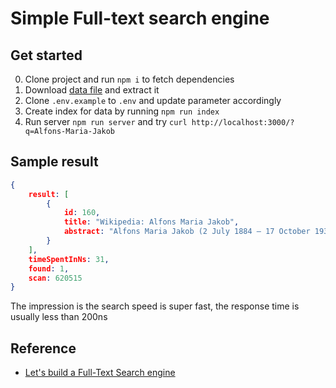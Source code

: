 # Simple Full-text search engine

## Get started

0. Clone project and run `npm i` to fetch dependencies
1. Download [data file](https://dumps.wikimedia.org/enwiki/latest/enwiki-latest-abstract1.xml.gz) and extract it
2. Clone `.env.example` to `.env` and update parameter accordingly
3. Create index for data by running `npm run index`
4. Run server `npm run server` and try `curl http://localhost:3000/?q=Alfons-Maria-Jakob`

## Sample result

```json
{
    result: [
        {
            id: 160,
            title: "Wikipedia: Alfons Maria Jakob",
            abstract: "Alfons Maria Jakob (2 July 1884 – 17 October 1931) was a German neurologist who worked in the field of neuropathology."
        }
    ],
    timeSpentInNs: 31,
    found: 1,
    scan: 620515
}
```

The impression is the search speed is super fast, the response time is usually less than 200ns

## Reference

- [Let's build a Full-Text Search engine](https://artem.krylysov.com/blog/2020/07/28/lets-build-a-full-text-search-engine/)